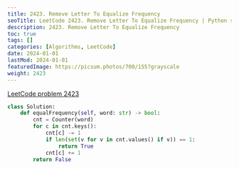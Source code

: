 ```yaml
---
title: 2423. Remove Letter To Equalize Frequency
seoTitle: LeetCode 2423. Remove Letter To Equalize Frequency | Python solution and explanation
description: 2423. Remove Letter To Equalize Frequency
toc: true
tags: []
categories: [Algorithms, LeetCode]
date: 2024-01-01
lastMod: 2024-01-01
featuredImage: https://picsum.photos/700/155?grayscale
weight: 2423
---
```


[LeetCode problem 2423](https://leetcode.com/problems/remove-letter-to-equalize-frequency/)

```python
class Solution:
    def equalFrequency(self, word: str) -> bool:
        cnt = Counter(word)
        for c in cnt.keys():
            cnt[c] -= 1
            if len(set(v for v in cnt.values() if v)) == 1:
                return True
            cnt[c] += 1
        return False

```